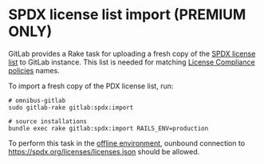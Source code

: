 # SPDX license list import **(PREMIUM ONLY)**

GitLab provides a Rake task for uploading a fresh copy of the [SPDX license list](https://spdx.org/licenses/)
to GitLab instance.
This list is needed for matching [License Compliance policies](../user/compliance/license_compliance/index.md) names.

To import a fresh copy of the PDX license list, run:

```shell
# omnibus-gitlab
sudo gitlab-rake gitlab:spdx:import

# source installations
bundle exec rake gitlab:spdx:import RAILS_ENV=production
```

To perform this task in the [offline environment](../user/application_security/offline_deployments/#defining-offline-environments),
ounbound connection to https://spdx.org/licenses/licenses.json should be allowed.

